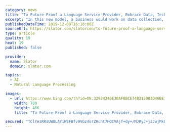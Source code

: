```yaml
---
category: news
title: "To Future-Proof a Language Service Provider, Embrace Data, Tech, and Client Goals"
excerpt: "In this new model, a business would work on data collection, products, instrumentation, and data management, while the LSP or in-house localization team would build expertise or technical systems based on TM, MT, natural language processing (NLP), and text-mining techniques to understand what users are saying in their own languages. Antczak ..."
publishedDateTime: 2019-12-09T16:10:00Z
sourceUrl: https://slator.com/slatorcon/to-future-proof-a-language-service-provider-embrace-data-tech-and-client-goals/
type: article
quality: 19
heat: 19
published: false

provider:
  name: Slator
  domain: slator.com

topics:
  - AI
  - Natural Language Processing

images:
  - url: https://www.bing.com/th?id=ON.32924340E30AF8BCE74B312903D46BE1
    width: 700
    height: 466
    title: "To Future-Proof a Language Service Provider, Embrace Data, Tech, and Client Goals"

secured: "TClYezRRsUWOLAYiW2FBfv9VGz4o7ZHcht7HQIVAjf+dy+/MJRyJ+jzJwjMk8kJr+BdZnux/LF9TaL5vMGGYIHlAr6nZQIIEj1NmM66S8vL1MgxaT12711ygdz95raLT1ZNG+EFW61sw4roBwQFSb9HME7bX8pFMIYYwk1zc/vEk+qxrnl3vpL4/lHWEt0eHxevIxFjvXL71WtQAtAVO7Q7FdcLKz5powXg1HvxDQ2FUcwO2Jv4RLbqKV++VNqJVZVtIx0479uhNweg2RuYKww==;VwGj8F2xDs6Sgm+lcqPKcg=="
---
```


